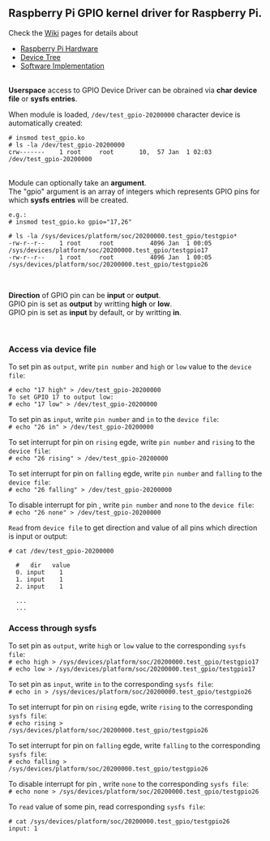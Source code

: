 ## Raspberry Pi GPIO kernel driver for Raspberry Pi.

Check the [Wiki](https://github.com/bogics/rpi_gpio_module/wiki) pages for details about  
- [Raspberry Pi Hardware](https://github.com/bogics/rpi_gpio_driver/wiki/Raspberry-Pi-Hardware)  
- [Device Tree](https://github.com/bogics/rpi_gpio_driver/wiki/Device-Tree)  
- [Software Implementation](https://github.com/bogics/rpi_gpio_driver/wiki/Software-Implementation)  

&nbsp;  
**Userspace** access to GPIO Device Driver can be obrained via **char device file** or **sysfs entries**.

When module is loaded, `/dev/test_gpio-20200000` character device is automatically created:
```
# insmod test_gpio.ko 
# ls -la /dev/test_gpio-20200000 
crw-------    1 root     root       10,  57 Jan  1 02:03 /dev/test_gpio-20200000
```
&nbsp;  
Module can optionally take an **argument**.  
The "gpio" argument is an array of integers which represents GPIO pins for which **sysfs entries** will be created.
```
e.g.:
# insmod test_gpio.ko gpio="17,26"

# ls -la /sys/devices/platform/soc/20200000.test_gpio/testgpio*
-rw-r--r--    1 root     root          4096 Jan  1 00:05 /sys/devices/platform/soc/20200000.test_gpio/testgpio17
-rw-r--r--    1 root     root          4096 Jan  1 00:05 /sys/devices/platform/soc/20200000.test_gpio/testgpio26
```

&nbsp;  

**Direction** of GPIO pin can be **input** or **output**.  
GPIO pin is set as **output** by writting **high** or **low**.  
GPIO pin is set as **input** by default, or by writting **in**.  

&nbsp;  
### Access via device file

To set pin as `output`, write `pin number` and `high` or `low` value to the `device file`:
```
# echo "17 high" > /dev/test_gpio-20200000
To set GPIO 17 to output low:
# echo "17 low" > /dev/test_gpio-20200000
```
To set pin as `input`, write `pin number` and `in` to the `device file`:  
`# echo "26 in" > /dev/test_gpio-20200000`  

To set interrupt for pin on `rising` egde, write `pin number` and `rising` to the `device file`:  
`# echo "26 rising" > /dev/test_gpio-20200000`  

To set interrupt for pin on `falling` egde, write `pin number` and `falling` to the `device file`:  
`# echo "26 falling" > /dev/test_gpio-20200000`

To disable interrupt for pin , write `pin number` and `none` to the `device file`:  
`# echo "26 none" > /dev/test_gpio-20200000`

`Read` from `device file` to get direction and value of all pins which direction is input or output:
```
# cat /dev/test_gpio-20200000 

  #   dir   value
  0. input    1
  1. input    1
  2. input    1

  ...
  ...
```

### Access through sysfs

To set pin as `output`, write `high` or `low` value to the corresponding `sysfs file`:  
`# echo high > /sys/devices/platform/soc/20200000.test_gpio/testgpio17`  
`# echo low > /sys/devices/platform/soc/20200000.test_gpio/testgpio17`  

To set pin as `input`, write `in` to the corresponding `sysfs file`:  
`# echo in > /sys/devices/platform/soc/20200000.test_gpio/testgpio26`  

To set interrupt for pin on `rising` egde, write `rising` to the corresponding `sysfs file`:  
`# echo rising > /sys/devices/platform/soc/20200000.test_gpio/testgpio26`  

To set interrupt for pin on `falling` egde, write `falling` to the corresponding `sysfs file`:  
`# echo falling > /sys/devices/platform/soc/20200000.test_gpio/testgpio26`  

To disable interrupt for pin , write `none` to the corresponding `sysfs file`:  
`# echo none > /sys/devices/platform/soc/20200000.test_gpio/testgpio26`  

To `read` value of some pin, read corresponding `sysfs file`:  
```
# cat /sys/devices/platform/soc/20200000.test_gpio/testgpio26
input: 1
```
